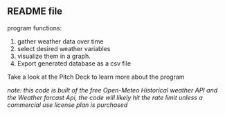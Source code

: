 ## README file

program functions:
1. gather weather data over time
2. select desired weather variables
3. visualize them in a graph.
4. Export generated database as a csv file

Take a look at the Pitch Deck to learn more about the program

*note: this code is built of the free Open-Meteo Historical weather API and the Weather forcast Api, the code will likely hit the rate limit unless a commercial use license plan is purchased*
